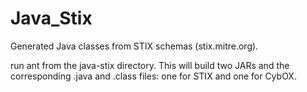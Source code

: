 Java_Stix
=========

Generated Java classes from STIX schemas (stix.mitre.org).

run ant from the java-stix directory. This will build two JARs and the corresponding .java and .class files: one for STIX and one for CybOX.
